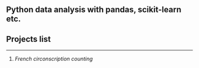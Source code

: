 ## Python data analysis with pandas, scikit-learn etc.

## Projects list
___
1. _French circonscription counting_

